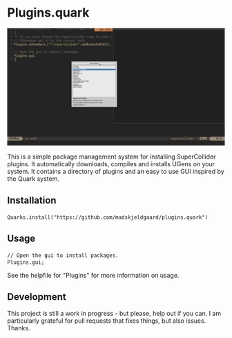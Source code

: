 # Plugins.quark
![plugins.gif](plugins.gif) 

This is a simple package management system for installing SuperCollider plugins. It automatically downloads, compiles and installs UGens on your system. It contains a directory of plugins and an easy to use GUI inspired by the Quark system.

## Installation

```supercollider
Quarks.install("https://github.com/madskjeldgaard/plugins.quark")
```

## Usage

```supercollider
// Open the gui to install packages.
Plugins.gui;
```

See the helpfile for "Plugins" for more information on usage.

## Development

This project is still a work in progress - but please, help out if you can. I am particularly grateful for pull requests that fixes things, but also issues. Thanks.
